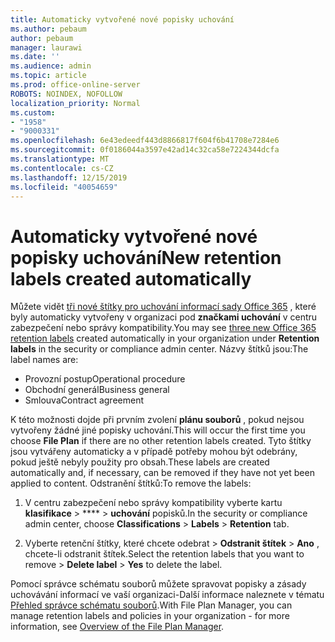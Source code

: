 ```yaml
---
title: Automaticky vytvořené nové popisky uchování
ms.author: pebaum
author: pebaum
manager: laurawi
ms.date: ''
ms.audience: admin
ms.topic: article
ms.prod: office-online-server
ROBOTS: NOINDEX, NOFOLLOW
localization_priority: Normal
ms.custom:
- "1958"
- "9000331"
ms.openlocfilehash: 6e43edeedf443d8866817f604f6b41708e7284e6
ms.sourcegitcommit: 0f0186044a3597e42ad14c32ca58e7224344dcfa
ms.translationtype: MT
ms.contentlocale: cs-CZ
ms.lasthandoff: 12/15/2019
ms.locfileid: "40054659"
---
```

# <a name="new-retention-labels-created-automatically"></a><span data-ttu-id="0b0e6-102">Automaticky vytvořené nové popisky uchování</span><span class="sxs-lookup"><span data-stu-id="0b0e6-102">New retention labels created automatically</span></span>

<span data-ttu-id="0b0e6-103">Můžete vidět [tři nové štítky pro uchování informací sady Office 365](https://docs.microsoft.com/office365/securitycompliance/file-plan-manager#default-retention-labels-and-label-policy) , které byly automaticky vytvořeny v organizaci pod **značkami uchování** v centru zabezpečení nebo správy kompatibility.</span><span class="sxs-lookup"><span data-stu-id="0b0e6-103">You may see [three new Office 365 retention labels](https://docs.microsoft.com/office365/securitycompliance/file-plan-manager#default-retention-labels-and-label-policy) created automatically in your organization under **Retention labels** in the security or compliance admin center.</span></span> <span data-ttu-id="0b0e6-104">Názvy štítků jsou:</span><span class="sxs-lookup"><span data-stu-id="0b0e6-104">The label names are:</span></span>

- <span data-ttu-id="0b0e6-105">Provozní postup</span><span class="sxs-lookup"><span data-stu-id="0b0e6-105">Operational procedure</span></span>
- <span data-ttu-id="0b0e6-106">Obchodní generál</span><span class="sxs-lookup"><span data-stu-id="0b0e6-106">Business general</span></span>
- <span data-ttu-id="0b0e6-107">Smlouva</span><span class="sxs-lookup"><span data-stu-id="0b0e6-107">Contract agreement</span></span>

<span data-ttu-id="0b0e6-108">K této možnosti dojde při prvním zvolení **plánu souborů** , pokud nejsou vytvořeny žádné jiné popisky uchování.</span><span class="sxs-lookup"><span data-stu-id="0b0e6-108">This will occur the first time you choose **File Plan** if there are no other retention labels created.</span></span> <span data-ttu-id="0b0e6-109">Tyto štítky jsou vytvářeny automaticky a v případě potřeby mohou být odebrány, pokud ještě nebyly použity pro obsah.</span><span class="sxs-lookup"><span data-stu-id="0b0e6-109">These labels are created automatically and, if necessary, can be removed if they have not yet been applied to content.</span></span> <span data-ttu-id="0b0e6-110">Odstranění štítků:</span><span class="sxs-lookup"><span data-stu-id="0b0e6-110">To remove the labels:</span></span>

1. <span data-ttu-id="0b0e6-111">V centru zabezpečení nebo správy kompatibility vyberte kartu **klasifikace** > \*\*\*\* > **uchování** popisků.</span><span class="sxs-lookup"><span data-stu-id="0b0e6-111">In the security or compliance admin center, choose **Classifications** > **Labels** > **Retention** tab.</span></span>

1. <span data-ttu-id="0b0e6-112">Vyberte retenční štítky, které chcete odebrat > **Odstranit štítek** > **Ano** , chcete-li odstranit štítek.</span><span class="sxs-lookup"><span data-stu-id="0b0e6-112">Select the retention labels that you want to remove > **Delete label** > **Yes** to delete the label.</span></span>

<span data-ttu-id="0b0e6-113">Pomocí správce schématu souborů můžete spravovat popisky a zásady uchovávání informací ve vaší organizaci-Další informace naleznete v tématu [Přehled správce schématu souborů](https://docs.microsoft.com/office365/securitycompliance/file-plan-manager).</span><span class="sxs-lookup"><span data-stu-id="0b0e6-113">With File Plan Manager, you can manage retention labels and policies in your organization - for more information, see [Overview of the File Plan Manager](https://docs.microsoft.com/office365/securitycompliance/file-plan-manager).</span></span>